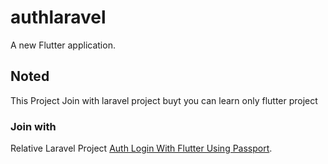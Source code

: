 # authlaravel

A new Flutter application.

## Noted
This Project Join with laravel project
buyt you can learn only flutter project

### Join with
Relative Laravel Project [Auth Login With Flutter Using Passport](https://github.com/veerLH/Laravel_Passport_auth_Api). 
